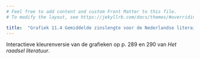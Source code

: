 ```yaml
---
# Feel free to add content and custom Front Matter to this file.
# To modify the layout, see https://jekyllrb.com/docs/themes/#overriding-theme-defaults

title:  "Grafiek 11.4 Gemiddelde zinslengte voor de Nederlandse literaire romans en Grafiek 11.5 Zinslengtevariatie"
---
```

Interactieve kleurenversie van de grafieken op p. 289 en 290 van *Het raadsel literatuur*.

<style>
path.regressionLine {
    stroke: #d85040;
    fill: none;
    stroke-width: 1.5;
    stroke-dasharray: 3,5;
  }
</style>

<script src="https://d3js.org/d3.v6.min.js" defer></script>
<script src="https://d3js.org/d3-scale.v3.min.js" defer></script>
<script src="https://unpkg.com/simple-statistics@7.7.0/dist/simple-statistics.min.js" defer></script>
<script src="js/companion_utils_locale-nl.js" defer></script>
<script src="js/companion_utils_colors.js" defer></script>
<script src="js/companion_utils_svg2png.js" defer></script>

<script src="js/companion_chart_11-4_sentence-length.js" defer></script>

<div class="chart_float" id="chart_11-4_sentence-length"></div>
<div class="chart_float" id="chart_11-5_sentence-length-variance"></div>

<!-- **Hoe zijn de metingen te repliceren?**
VOORBEELDQUERY HIER! -->
